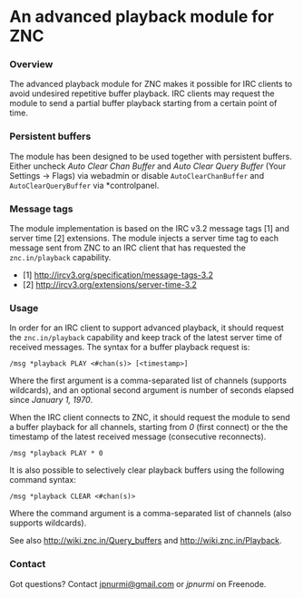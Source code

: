 An advanced playback module for ZNC
===================================

### Overview

The advanced playback module for ZNC makes it possible for IRC clients
to avoid undesired repetitive buffer playback. IRC clients may request
the module to send a partial buffer playback starting from a certain
point of time.

### Persistent buffers

The module has been designed to be used together with persistent buffers.
Either uncheck *Auto Clear Chan Buffer* and *Auto Clear Query Buffer*
(Your Settings -> Flags) via webadmin or disable `AutoClearChanBuffer` and
`AutoClearQueryBuffer` via \*controlpanel.

### Message tags

The module implementation is based on the IRC v3.2 message tags [1] and
server time [2] extensions. The module injects a server time tag to each
message sent from ZNC to an IRC client that has requested the
`znc.in/playback` capability.

- [1] http://ircv3.org/specification/message-tags-3.2
- [2] http://ircv3.org/extensions/server-time-3.2

### Usage

In order for an IRC client to support advanced playback, it should request
the `znc.in/playback` capability and keep track of the latest server time
of received messages. The syntax for a buffer playback request is:

    /msg *playback PLAY <#chan(s)> [<timestamp>]

Where the first argument is a comma-separated list of channels (supports
wildcards), and an optional second argument is number of seconds elapsed
since _January 1, 1970_.

When the IRC client connects to ZNC, it should request the module to send
a buffer playback for all channels, starting from *0* (first connect) or
the the timestamp of the latest received message (consecutive reconnects).

    /msg *playback PLAY * 0

It is also possible to selectively clear playback buffers using the
following command syntax:

    /msg *playback CLEAR <#chan(s)>

Where the command argument is a comma-separated list of channels (also
supports wildcards). 

See also http://wiki.znc.in/Query_buffers and http://wiki.znc.in/Playback.

### Contact

Got questions? Contact jpnurmi@gmail.com or *jpnurmi* on Freenode.
